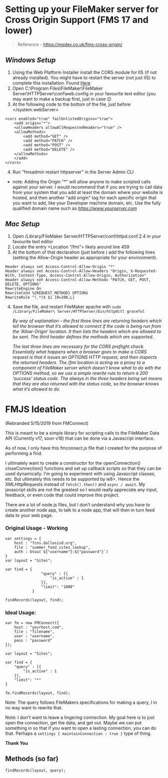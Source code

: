 # Setting up your FileMaker server for Cross Origin Support (FMS 17 and lower)
> Reference - https://msdev.co.uk/fms-cross-origin/
## *Windows Setup*
1. Using the Web Platform Installer install the CORS module for IIS (if not already installed). You might have to restart the server (not just IIS) to complete this installation. Found [Here](https://www.iis.net/downloads/microsoft/iis-cors-module)
2. Open C:\Program Files\FileMaker\FileMaker Server\HTTPServer\conf\web.config in your favourite text editor (you may want to make a backup first, just in case 😉
3. At the following code to the bottom of the file, just before </system.webServer>
````
<cors enabled="true" failUnlistedOrigins="true">
    <add origin="*">
    <allowHeaders allowAllRequestedHeaders="true" />
    <allowMethods>
        <add method="GET" />
        <add method="PATCH" />
        <add method="POST" />
        <add method="DELETE" />
    </allowMethods>
    </add>
</cors>
````
4. Run "fmsadmin restart httpserver" in the Server Admin CLI

- note: Adding the Origin "*" will allow anyone to make scripted calls against your server. I would recommend that if you are trying to call data from your system that you add at least the domain where your website is hosted, and then another "add origin" tag for each specific origin that you want to add, like your Developer machine domain, etc. Use the fully qualified domain name such as *https://www.yourserver.com*
## *Mac Setup*
1. Open /Library/FileMaker Server/HTTPServer/conf/httpd.conf.2.4 in your favourite text editor
2. Locate the entry <Location “/fmi”> likely around line 459
3. At the bottom of that declaration (just before </Location>) add the following lines (setting the Allow-Origin header as appropriate for your environment).
````
Header always set Access-Control-Allow-Origin "*"
Header always set Access-Control-Allow-Headers "Origin, X-Requested-With, Content-Type, Access-Control-Allow-Origin, Authorization"
Header always set Access-Control-Allow-Methods "PATCH, GET, POST, DELETE, OPTIONS"
RewriteEngine On
RewriteCond %{REQUEST_METHOD} OPTIONS
RewriteRule ^(.*)$ $1 [R=200,L]
````
4. Save the file, and restart FileMaker apache with 
``sudo /Library/FileMaker\ Server/HTTPServer/bin/httpdctl graceful``

    *By way of explanation – the first three lines are returning headers which tell the browser that it’s allowed to connect if the code is being run from the ‘Allow-Origin’ location. It then lists the headers which are allowed to be sent. The third header defines the methods which are supported.*

    *The last three lines are necessary for the CORS preflight check. Essentially what happens when a browser goes to make a CORS request is that it issues an OPTIONS HTTP request, and then inspects the returned headers. The /fmi location is acting as a proxy to a component of FileMaker server which doesn’t know what to do with the OPTIONS method, so we use a simple rewrite rule to return a 200 ‘success’ status code. The always in the three headers being set means that they are also returned with the status code, so the browser knows what it’s allowed to do.*

# FMJS Ideation
(Rebranded 5/15/2019 from FMConnect)

This is meant to be a simple library for scripting calls to the FileMaker Data API (Currently v17, soon v18) that can be done via a Javascript interface.

As of now, I only have this fmconnect.js file that I created for the purpose of performing a find. 

I ultimately want to create a constructor for the openConnection() closeConnection() functions and set up callback scripts so that they can be used dynamically. I'm going to experiment with using Javascript classes, etc. But ultimately this needs to be supported by ie8+. Hence the XMLHttpRequests instead of ``fetch().then()`` and ``async / await``. My javascript skills are not the greatest so I would really appreciate any input, feedback, or even code that could improve this project.

There are a lot of node.js files, but I don't understand why you have to create another node app, to talk to a node app, that will then in turn feed data to your web page. 

### Original Usage - Working 
````
var settings = {
    host : "fcns.dallasisd.org",
    file : "summer_food_sites_lookup",
    auth : btoa(`${"username"}:${"password"}`)
}
var layout = "Sites";

var find = {
                "query" : [{
                    "is_active" : 1
                }],
                "limit": "1000"
            }

findRecords(layout, find);
````

### Ideal Usage:
````
var fm = new FMConnect({
    host : "yourhost.com",
    file : "filename",
    user : "username",
    pass : "password"
});

var layout = "Sites";

var find = {
    "query" : [{
        "is_active" : 1
    }],
    "limit": "*"
}

fm.findRecords(layout, find);
````
Note: The query follows FileMakers specifications for making a query, I in no way want to rewrite that.

Note: I don't want to leave a lingering connection. My goal here is to just open the connection, get the data, and get out. Maybe we can put something in so that if you want to open a lasting connection, you can do that. Perhaps a ``settings { maintainConnection : true }`` type of thing.

**Thank You**

## Methods (so far)

``findRecords(layout, query);``

